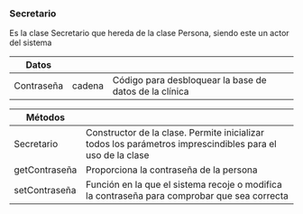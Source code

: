 ### Secretario
Es la clase Secretario que hereda de la clase Persona, siendo este un actor del sistema

| Datos  |||
| -------|------- |---|
| Contraseña | cadena |Código para desbloquear la base de datos de la clínica|

| Métodos  ||
| -------|------- |
|Secretario|Constructor de la clase. Permite inicializar todos los parámetros imprescindibles para el uso de la clase|
|getContraseña|Proporciona la contraseña de la persona|
|setContraseña|Función en la que el sistema recoje o modifica la contraseña para comprobar que sea correcta|
